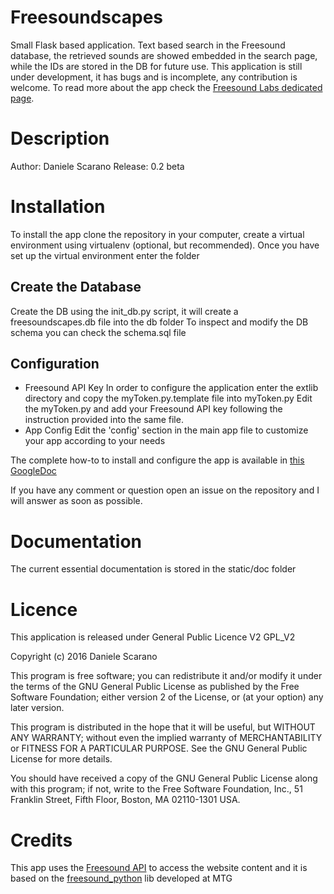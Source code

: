 # Freesoundscapes
Small Flask based application. Text based search in the Freesound database, the retrieved sounds are showed embedded in the search page, while the IDs are stored in the DB for future use. This application is still under development, it has bugs and is incomplete, any contribution is welcome. To read more about the app check the [Freesound Labs dedicated page](http://labs.freesound.org/apps/infinite-orchestra.html).

# Description
Author: Daniele Scarano
Release: 0.2 beta

# Installation
To install the app clone the repository in your computer, create a virtual environment using virtualenv (optional, but recommended). Once you have set up the virtual environment enter the folder
## Create the Database
 Create the DB using the init_db.py script, it will create a freesoundscapes.db file into the db folder
 To inspect and modify the DB schema you can check the schema.sql file
## Configuration
- Freesound API Key
In order to configure the application enter the extlib directory and copy the myToken.py.template file into myToken.py
Edit the myToken.py and add your Freesound API key following the instruction provided into the same file.
- App Config
Edit the 'config' section in the main app file to customize your app according to your needs

The complete how-to to install and configure the app is available in [this GoogleDoc](https://docs.google.com/document/d/17-bxkRr4g3hCTC2-fQI1OHavbeyHy0QCreeUFnY__ss/edit?usp=sharing)

If you have any comment or question open an issue on the repository and I will answer as soon as possible.

# Documentation
 The current essential documentation is stored in the static/doc folder 
 
# Licence
 This application is released under General Public Licence V2 GPL_V2

 Copyright (c) 2016 Daniele Scarano

 This program is free software; you can redistribute it and/or modify it under the terms of the GNU General Public License as published by the Free Software Foundation; either version 2 of the License, or (at your option) any later version.

 This program is distributed in the hope that it will be useful, but WITHOUT ANY WARRANTY; without even the implied warranty of MERCHANTABILITY or FITNESS FOR A PARTICULAR PURPOSE. See the GNU General Public License for more details.

 You should have received a copy of the GNU General Public License along with this program; if not, write to the Free Software Foundation, Inc., 51 Franklin Street, Fifth Floor, Boston, MA 02110-1301 USA.

# Credits

 This app uses the [Freesound API](https://www.freesound.org/docs/api/overview.html) to access the website content and it is based on the [freesound_python](https://github.com/MTG/freesound-python.git) lib developed at MTG
